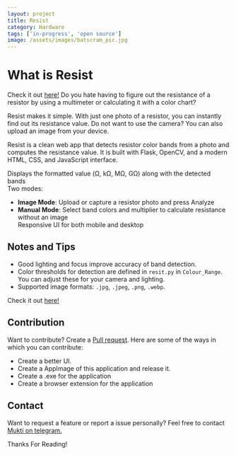```yaml
---
layout: project
title: Resist
category: Hardware
tags: ['in-progress', 'open source']
image: /assets/images/batscram_pic.jpg
---
```


# What is Resist
Check it out [here!](https://github.com/Praneel7015/resist)
Do you hate having to figure out the resistance of a resistor by using a multimeter or calculating it with a color chart?  

Resist makes it simple. With just one photo of a resistor, you can instantly find out its resistance value. Do not want to use the camera? You can also upload an image from your device.

Resist is a clean web app that detects resistor color bands from a photo and computes the resistance value. It is built with Flask, OpenCV, and a modern HTML, CSS, and JavaScript interface.

 Displays the formatted value (Ω, kΩ, MΩ, GΩ) along with the detected bands  
Two modes:  
  - **Image Mode**: Upload or capture a resistor photo and press Analyze  
  - **Manual Mode**: Select band colors and multiplier to calculate resistance without an image  
Responsive UI for both mobile and desktop   

## Notes and Tips
- Good lighting and focus improve accuracy of band detection.  
- Color thresholds for detection are defined in `resit.py` in `Colour_Range`. You can adjust these for your camera and lighting.  
- Supported image formats: `.jpg`, `.jpeg`, `.png`, `.webp`. 

Check it out [here!](https://github.com/Praneel7015/resist)

## Contribution
Want to contribute? Create a [Pull request](https://github.com/Praneel7015/resist/pulls). 
Here are some of the ways in which you can contribute:
- Create a better UI.
- Create a AppImage of this application and release it. 
- Create a .exe for the application
- Create a browser extension for the application

## Contact
Want to request a feature or report a issue personally? Feel free to contact [Mukti on telegram.](https://t.me/+JYx6akEWSik2Yjc1)

Thanks For Reading!
